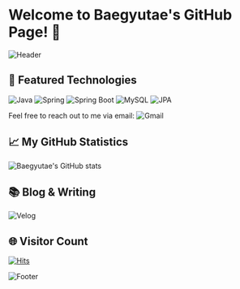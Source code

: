 # Welcome to Baegyutae's GitHub Page! 🚀

![Header](https://capsule-render.vercel.app/api?type=slice&color=gradient&height=200&section=header&text=Welcome&fontSize=90)

## 🌟 Featured Technologies

![Java](https://shields.io/badge/Java-Expert-orange?style=flat&logo=java)
![Spring](https://shields.io/badge/Spring-Advanced-green?style=flat&logo=spring)
![Spring Boot](https://shields.io/badge/Spring_Boot-Intermediate-lightgrey?style=flat&logo=springboot)
![MySQL](https://shields.io/badge/MySQL-Advanced-blue?style=flat&logo=mysql)
![JPA](https://shields.io/badge/JPA-Intermediate-lightgrey?style=flat&logo=data:image/png;base64,YourEncodedImage)

Feel free to reach out to me via email: ![Gmail](https://shields.io/badge/Gmail-qoxowkd0716%40gmail.com-red?style=flat&logo=gmail)

## 📈 My GitHub Statistics

![Baegyutae's GitHub stats](https://github-readme-stats.vercel.app/api?username=baegyutae&show_icons=true&theme=radical)

## 📚 Blog & Writing

![Velog](https://shields.io/badge/Velog-Blog-green?style=flat&logo=velog&logoColor=white&link=https://velog.io/@qoxowkd0716/posts)

## 🌐 Visitor Count

[![Hits](https://hits.seeyoufarm.com/api/count/incr/badge.svg?url=https%3A%2F%2Fgithub.com%2Fbaegyutae&count_bg=%230010FF&title_bg=%23555555&icon=furrynetwork.svg&icon_color=%23E7E7E7&title=hits&edge_flat=false)](https://hits.seeyoufarm.com)

![Footer](https://capsule-render.vercel.app/api?type=slice&color=gradient&height=150&section=footer)
